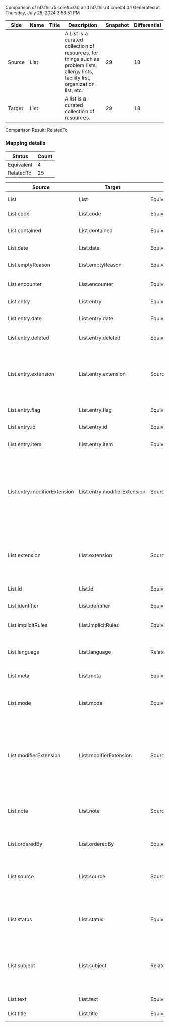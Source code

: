 Comparison of hl7.fhir.r5.core#5.0.0 and hl7.fhir.r4.core#4.0.1
Generated at Thursday, July 25, 2024 3:56:51 PM

| Side | Name | Title | Description | Snapshot | Differential |
| --- | --- | --- | --- | --- | --- |
| Source | List |  | A List is a curated collection of resources, for things such as problem lists, allergy lists, facility list, organization list, etc. | 29 | 18 |
| Target | List |  | A list is a curated collection of resources. | 29 | 18 |


Comparison Result: RelatedTo


### Mapping details

| Status | Count |
| ------ | ----- |
Equivalent | 4 |
RelatedTo | 25 |


| Source | Target | Status | Message |
| ------ | ------ | ------ | ------- |
| List | List | Equivalent | R5 `List` maps as Equivalent to R4 `List` |
| List.code | List.code | Equivalent | R5 `List.code` maps as Equivalent to R4 `List.code` |
| List.contained | List.contained | Equivalent | R5 `List.contained` maps as Equivalent to R4 `List.contained` |
| List.date | List.date | Equivalent | R5 `List.date` maps as Equivalent to R4 `List.date` |
| List.emptyReason | List.emptyReason | Equivalent | R5 `List.emptyReason` maps as Equivalent to R4 `List.emptyReason` |
| List.encounter | List.encounter | Equivalent | R5 `List.encounter` maps as Equivalent to R4 `List.encounter` |
| List.entry | List.entry | Equivalent | R5 `List.entry` maps as Equivalent to R4 `List.entry` |
| List.entry.date | List.entry.date | Equivalent | R5 `List.entry.date` maps as Equivalent to R4 `List.entry.date` |
| List.entry.deleted | List.entry.deleted | Equivalent | R5 `List.entry.deleted` maps as Equivalent to R4 `List.entry.deleted` |
| List.entry.extension | List.entry.extension | SourceIsBroaderThanTarget | R5 `List.entry.extension` maps as SourceIsBroaderThanTarget to R4 `List.entry.extension` - extension has change due to type change: R5 `extension` `Extension` maps as SourceIsBroaderThanTarget for R4 `extension` |
| List.entry.flag | List.entry.flag | Equivalent | R5 `List.entry.flag` maps as Equivalent to R4 `List.entry.flag` |
| List.entry.id | List.entry.id | Equivalent | R5 `List.entry.id` maps as Equivalent to R4 `List.entry.id` |
| List.entry.item | List.entry.item | Equivalent | R5 `List.entry.item` maps as Equivalent to R4 `List.entry.item` |
| List.entry.modifierExtension | List.entry.modifierExtension | SourceIsBroaderThanTarget | R5 `List.entry.modifierExtension` maps as SourceIsBroaderThanTarget to R4 `List.entry.modifierExtension` - modifierExtension has change due to type change: R5 `modifierExtension` `Extension` maps as SourceIsBroaderThanTarget for R4 `modifierExtension` |
| List.extension | List.extension | SourceIsBroaderThanTarget | R5 `List.extension` maps as SourceIsBroaderThanTarget to R4 `List.extension` - extension has change due to type change: R5 `extension` `Extension` maps as SourceIsBroaderThanTarget for R4 `extension` |
| List.id | List.id | Equivalent | R5 `List.id` maps as Equivalent to R4 `List.id` |
| List.identifier | List.identifier | Equivalent | R5 `List.identifier` maps as Equivalent to R4 `List.identifier` |
| List.implicitRules | List.implicitRules | Equivalent | R5 `List.implicitRules` maps as Equivalent to R4 `List.implicitRules` |
| List.language | List.language | RelatedTo | R5 `List.language` maps as RelatedTo to R4 `List.language` - language changed the binding strength from Required to Preferred |
| List.meta | List.meta | Equivalent | R5 `List.meta` maps as Equivalent to R4 `List.meta` |
| List.mode | List.mode | Equivalent | R5 `List.mode` maps as Equivalent to R4 `List.mode` - mode has compatible required binding for code type: http://hl7.org/fhir/ValueSet/list-mode|5.0.0 and http://hl7.org/fhir/ValueSet/list-mode|4.0.1 (Equivalent) |
| List.modifierExtension | List.modifierExtension | SourceIsBroaderThanTarget | R5 `List.modifierExtension` maps as SourceIsBroaderThanTarget to R4 `List.modifierExtension` - modifierExtension has change due to type change: R5 `modifierExtension` `Extension` maps as SourceIsBroaderThanTarget for R4 `modifierExtension` |
| List.note | List.note | SourceIsBroaderThanTarget | R5 `List.note` maps as SourceIsBroaderThanTarget to R4 `List.note` - note has change due to type change: R5 `note` `Annotation` maps as SourceIsBroaderThanTarget for R4 `note` |
| List.orderedBy | List.orderedBy | Equivalent | R5 `List.orderedBy` maps as Equivalent to R4 `List.orderedBy` |
| List.source | List.source | SourceIsBroaderThanTarget | R5 `List.source` maps as SourceIsBroaderThanTarget to R4 `List.source` - source has change due to type change: R5 `source` `Reference` maps as SourceIsBroaderThanTarget for R4 `source` |
| List.status | List.status | Equivalent | R5 `List.status` maps as Equivalent to R4 `List.status` - status has compatible required binding for code type: http://hl7.org/fhir/ValueSet/list-status|5.0.0 and http://hl7.org/fhir/ValueSet/list-status|4.0.1 (Equivalent) |
| List.subject | List.subject | RelatedTo | R5 `List.subject` maps as RelatedTo to R4 `List.subject` - subject changed from array to scalar (max cardinality from * to 1); subject has change due to type change: R5 `subject` `Reference` maps as RelatedTo for R4 `subject` |
| List.text | List.text | Equivalent | R5 `List.text` maps as Equivalent to R4 `List.text` |
| List.title | List.title | Equivalent | R5 `List.title` maps as Equivalent to R4 `List.title` |

